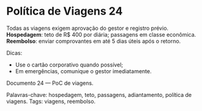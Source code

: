 # Política de Viagens 24

Todas as viagens exigem aprovação do gestor e registro prévio. 
**Hospedagem**: teto de R$ 400 por diária; passagens em classe econômica.
**Reembolso**: enviar comprovantes em até 5 dias úteis após o retorno.

Dicas:
- Use o cartão corporativo quando possível;
- Em emergências, comunique o gestor imediatamente.

Documento 24 — PoC de viagens.

Palavras-chave: hospedagem, teto, passagens, adiantamento, política de viagens.
Tags: viagens, reembolso.
